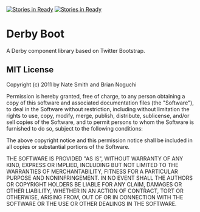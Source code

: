 [![Stories in Ready](https://badge.waffle.io/rnikitin/derby-ui-boot.png?label=ready&title=Ready)](https://waffle.io/rnikitin/derby-ui-boot)
[![Stories in Ready](https://badge.waffle.io/rnikitin/derby-ui-boot.png?label=ready&title=Ready)](https://waffle.io/rnikitin/derby-ui-boot)
# Derby Boot

A Derby component library based on Twitter Bootstrap.

## MIT License
Copyright (c) 2011 by Nate Smith and Brian Noguchi

Permission is hereby granted, free of charge, to any person obtaining a copy
of this software and associated documentation files (the "Software"), to deal
in the Software without restriction, including without limitation the rights
to use, copy, modify, merge, publish, distribute, sublicense, and/or sell
copies of the Software, and to permit persons to whom the Software is
furnished to do so, subject to the following conditions:

The above copyright notice and this permission notice shall be included in
all copies or substantial portions of the Software.

THE SOFTWARE IS PROVIDED "AS IS", WITHOUT WARRANTY OF ANY KIND, EXPRESS OR
IMPLIED, INCLUDING BUT NOT LIMITED TO THE WARRANTIES OF MERCHANTABILITY,
FITNESS FOR A PARTICULAR PURPOSE AND NONINFRINGEMENT. IN NO EVENT SHALL THE
AUTHORS OR COPYRIGHT HOLDERS BE LIABLE FOR ANY CLAIM, DAMAGES OR OTHER
LIABILITY, WHETHER IN AN ACTION OF CONTRACT, TORT OR OTHERWISE, ARISING FROM,
OUT OF OR IN CONNECTION WITH THE SOFTWARE OR THE USE OR OTHER DEALINGS IN
THE SOFTWARE.
